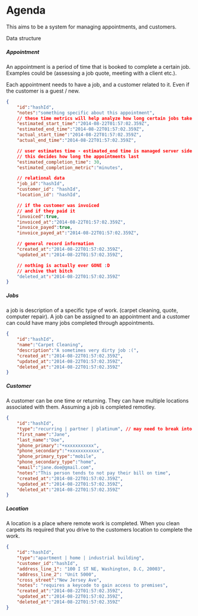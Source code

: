 Agenda
======

This aims to be a system for managing appointments, and customers.


Data structure

##### Appointment

An appointment is a period of time that is booked to complete a certain job. Examples could be (assessing  a job quote, meeting with a client etc.).

Each appointment needs to have a job, and a customer related to it. Even if the customer is a guest / new.

```json
{
    "id":"hashId",
    "notes":"something specific about this appointment",
    // these time metrics will help analyze how long certain jobs take
    "estimated_start_time":"2014-08-22T01:57:02.359Z",
    "estimated_end_time":"2014-08-22T01:57:02.359Z",
    "actual_start_time":"2014-08-22T01:57:02.359Z",
    "actual_end_time":"2014-08-22T01:57:02.359Z",

    // user estimates time - estimated_end time is managed server side
    // this decides how long the appointments last 
    "estimated_completion_time": 30,
    "estimated_completion_metric":"minutes",

    // relational data
    "job_id":"hashId",
    "customer_id": "hashId",
    "location_id": "hashId",

    // if the customer was invoiced
    // and if they paid it
    "invoiced":true,
    "invoiced_at":"2014-08-22T01:57:02.359Z",
    "invoice_payed":true,
    "invoice_payed_at":"2014-08-22T01:57:02.359Z",

    // general record information
    "created_at":"2014-08-22T01:57:02.359Z",
    "updated_at":"2014-08-22T01:57:02.359Z",

    // nothing is actually ever GONE :D
    // archive that bitch
    "deleted_at":"2014-08-22T01:57:02.359Z"
}
```

##### Jobs

a job is description of a specific type of work. (carpet cleaning, quote, computer repair). A job can be assigned to an appointment and a customer can could have many jobs completed through appointments. 

```json
{
    "id":"hashId",
    "name":"Carpet Cleaning",
    "description":"A sometimes very dirty job :(",
    "created_at":"2014-08-22T01:57:02.359Z",
    "updated_at":"2014-08-22T01:57:02.359Z",
    "deleted_at":"2014-08-22T01:57:02.359Z"
}
```

##### Customer

A customer can be one time or returning. They can have multiple locations associated with them. Assuming a job is completed remotley.

```json
{
    "id":"hashId",
    "type":"recurring | partner | platinum", // may need to break into its own model
    "first_name":"Jane",
    "last_name":"Doe",
    "phone_primary":"+xxxxxxxxxxx",
    "phone_secondary":"+xxxxxxxxxxx",
    "phone_primary_type":"mobile",
    "phone_secondary_type":"home",
    "email":"jane.doe@gmail.com",
    "notes":"This person tends to not pay their bill on time",
    "created_at":"2014-08-22T01:57:02.359Z",
    "updated_at":"2014-08-22T01:57:02.359Z",
    "deleted_at":"2014-08-22T01:57:02.359Z"
}
```

##### Location

A location is a place where remote work is completed. When you clean carpets its required that you drive to the customers location to complete the work.

```json
{
    "id":"hashId",
    "type":"apartment | home | industrial building",
    "customer_id":"hashId",
    "address_line_1": "100 I ST NE, Washington, D.C, 20003",
    "address_line_2": "Unit 5000",
    "cross_street":"New Jersey Ave",
    "notes": "requires a keycode to gain access to premises",
    "created_at":"2014-08-22T01:57:02.359Z",
    "updated_at":"2014-08-22T01:57:02.359Z",
    "deleted_at":"2014-08-22T01:57:02.359Z"
}
```